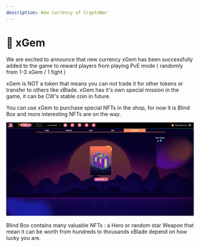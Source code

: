 ```yaml
---
description: New currency of CryptoWar
---
```


# 💎 xGem

We are excited to announce that new currency xGem has been successfully added to the game to reward players from playing PvE mode ( randomly from 1-3 xGem / 1 fight )

xGem is NOT a token that means you can not trade it for other tokens or transfer to others like xBlade. xGem has it's own special mission in the game, it can be CW's stable coin in future.

You can use xGem to purchase special NFTs in the shop, for now it is Blind Box and more interesting NFTs are on the way.

![xGem shop](<../.gitbook/assets/21 (1).jpg>)

Blind Box contains many valuable NFTs : a Hero or random star Weapon that mean it can be worth from hundreds to thousands xBlade depend on how lucky you are.

